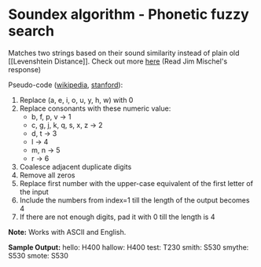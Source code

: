 # Soundex algorithm - Phonetic fuzzy search

Matches two strings based on their sound similarity instead of plain old [[Levenshtein Distance]]. Check out more [here](https://stackoverflow.com/questions/32337135/fuzzy-search-algorithm-approximate-string-matching-algorithm) (Read Jim Mischel's response)

Pseudo-code ([wikipedia](https://en.wikipedia.org/wiki/Soundex), [stanford](https://web.stanford.edu/class/archive/cs/cs106b/cs106b.1216/assignments/1-cpp/soundex)):
1. Replace (a, e, i, o, u, y, h, w) with 0
2. Replace consonants with these numeric value:
	- b, f, p, v → 1
	- c, g, j, k, q, s, x, z → 2
	- d, t → 3
	- l → 4
	- m, n → 5
	- r → 6
3.  Coalesce adjacent duplicate digits
4. Remove all zeros
5. Replace first number with the upper-case equivalent of the first letter of the input
6. Include the numbers from index=1 till the length of the output becomes 4
7. If there are not enough digits, pad it with 0 till the length is 4


**Note:** Works with ASCII and English.

**Sample Output:**
hello: H400
hallow: H400
test: T230
smith: S530
smythe: S530
smote: S530